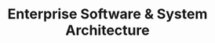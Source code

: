 ---
layout: services
order: 3
title: Enterprise Software & System Architecture
tagline: Building Your Technology Foundation
content: Our experienced architects design comprehensive technology frameworks that align with your business goals. We create scalable, maintainable architectures that support your organization's current needs and future growth.
---
